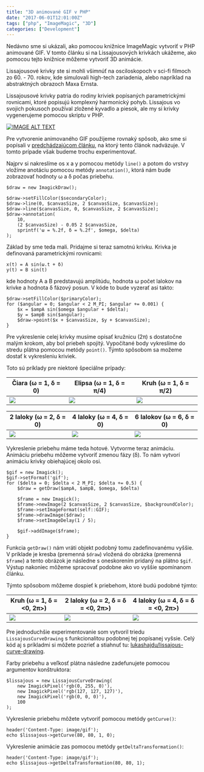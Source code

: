 ```yaml
---
title: "3D animované GIF v PHP"
date: "2017-06-01T12:01:00Z"
tags: ["php", "ImageMagic", "3D"]
categories: ["Development"]
---
```


Nedávno sme si ukázali, ako pomocou knižnice ImageMagic vytvoriť v PHP animované
GIF. V tomto článku si na Lissajousových krivkách ukážeme, ako pomocou tejto
knižnice môžeme vytvoriť 3D animácie.<!--more-->

Lissajousové krivky ste si mohli všimnúť na osciloskopoch v sci-fi filmoch zo
60. - 70. rokov, kde simulovali high-tech zariadenia, alebo napríklad na
abstraktných obrazoch Maxa Ernsta.

Lissajousové krivky patria do rodiny kriviek popísaných parametrickými rovnicami,
ktoré popisujú komplexný harmonický pohyb. Lissajous vo svojich pokusoch používal
zložené kyvadlo a piesok, ale my si krivky vygenerujeme pomocou skriptu v PHP.

[![IMAGE ALT TEXT](http://img.youtube.com/vi/0L40c4fsZVk/0.jpg)](https://youtu.be/0L40c4fsZVk "Video Title")

Pre vytvorenie animovaného GIF použijeme rovnaký spôsob, ako sme si popísali v
[predchádzajúcom článku](/post/animovane-gif-v-php/), na ktorý tento článok
nadväzuje. V tomto prípade však budeme trochu experimentovať.

Najprv si nakreslíme os x a y pomocou metódy `line()` a potom do vrstvy vložíme
anotáciu pomocou metódy `annotation()`, ktorá nám bude zobrazovať hodnoty ω a δ
počas priebehu.

```
$draw = new ImagickDraw();

$draw->setFillColor($secondaryColor);
$draw->line(0, $canvasSize, 2 $canvasSize, $canvasSize);
$draw->line($canvasSize, 0, $canvasSize, 2 $canvasSize);
$draw->annotation(
    10,
    (2 $canvasSize) - 0.05 2 $canvasSize,
    sprintf('ω = %.2f, δ = %.2f', $omega, $delta)
);
```

Základ by sme teda mali. Pridajme si teraz samotnú krivku. Krivka je definovaná
parametrickými rovnicami:

```
x(t) = A sin(ω.t + δ)
y(t) = B sin(t)
``` 

kde hodnoty A a B predstavujú amplitúdu, hodnota ω počet lalokov na krivke
a hodnota δ fázový posun. V kóde to bude vyzerať asi takto:

``` 
$draw->setFillColor($primaryColor);
for ($angular = 0; $angular < 2 M_PI; $angular += 0.001) {
    $x = $ampA sin($omega $angular + $delta);
    $y = $ampB sin($angular);
    $draw->point($x + $canvasSize, $y + $canvasSize);
}
```

Pre vykreslenie celej krivky musíme opísať kružnicu (2π) s dostatočne malým
krokom, aby bol priebeh spojitý. Vypočítané body vykreslíme do stredu plátna
pomocou metódy `point()`. Týmto spôsobom sa možeme dostať k vykresleniu kriviek.

Toto sú príklady pre niektoré špeciálne prípady:

| Čiara (ω = 1, δ = 0) | Elipsa (ω = 1, δ = π/4) | Kruh (ω = 1, δ = π/2) |
|----------------------|-------------------------|-----------------------|
| ![](/img/3d-animovane-gif/line.gif) | ![](/img/3d-animovane-gif/ellipse.gif) | ![](/img/3d-animovane-gif/circle.gif) |


| 2 laloky (ω = 2, δ = 0) | 4 laloky (ω = 4, δ = 0) | 6 lalokov (ω = 6, δ = 0) |
|----------------------|-------------------------|-----------------------|
| ![](/img/3d-animovane-gif/2-lobes.gif) | ![](/img/3d-animovane-gif/4-lobes.gif) | ![](/img/3d-animovane-gif/6-lobes.gif) |

Vykreslenie priebehu máme teda hotové. Vytvorme teraz animáciu. Animáciu priebehu
môžeme vytvoríť zmenou fázy (δ). To nám vytvorí animáciu krivky obiehajúcej okolo osi.

``` 
$gif = new Imagick();
$gif->setFormat('gif');
for ($delta = 0; $delta < 2 M_PI; $delta += 0.5) {
    $draw = getDraw($ampA, $ampB, $omega, $delta)
    
    $frame = new Imagick();
    $frame->newImage(2 $canvasSize, 2 $canvasSize, $backgroundColor);
    $frame->setImageFormat(self::GIF);
    $frame->drawImage($draw);
    $frame->setImageDelay(1 / 5);

    $gif->addImage($frame);
}
```

Funkcia `getDraw()` nám vráti objekt podobný tomu zadefinovanému vyššie. V príklade
je kresba (premenná `$draw`) vložená do obrázka (premenná `$frame`) a tento obrázok
je následne s oneskorením pridaný na plátno `$gif`. Výstup nakoniec môžeme spracovať
podobne ako vo vyššie spomínanom článku.

Týmto spôsobom môžeme dospieť k priebehom, ktoré budú podobné týmto:

| Kruh (ω = 1, δ = <0, 2π>) | 2 laloky (ω = 2, δ = δ = <0, 2π>) | 4 laloky (ω = 4, δ = δ = <0, 2π>) |
|----------------------|-------------------------|-----------------------|
| ![](/img/3d-animovane-gif/animated-circle.gif) | ![](/img/3d-animovane-gif/animated-2-lobes.gif) | ![](/img/3d-animovane-gif/animated-4-lobes.gif) |

Pre jednoduchšie experimentovanie som vytvoril triedu `LissajousCurveDrawing`
s funkcionalitou podobnej tej popísanej vyšsie. Celý kód aj s príkladmi si môžete
pozrieť a stiahnuť tu: [lukashajdu/lissajous-curve-drawing](https://github.com/lukashajdu/lissajous-curve-drawing).

Farby priebehu a veľkosť plátna následne zadefunujete pomocou argumentov
konštruktora:

```
$lissajous = new LissajousCurveDrawing(
    new ImagickPixel('rgb(0, 255, 0)'),
    new ImagickPixel('rgb(127, 127, 127)'),
    new ImagickPixel('rgb(0, 0, 0)'),
    100
);
```
 
 Vykreslenie priebehu môžete vytvoriť pomocou metódy `getCurve()`:
 
```
header('Content-Type: image/gif');
echo $lissajous->getCurve(80, 80, 1, 0);
```
 
 Vykreslenie animácie zas pomocou metódy `getDeltaTransformation()`:

```
header('Content-Type: image/gif');
echo $lissajous->getDeltaTransformation(80, 80, 1);
```
